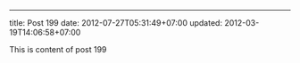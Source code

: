 ---
title: Post 199
date: 2012-07-27T05:31:49+07:00
updated: 2012-03-19T14:06:58+07:00

This is content of post 199